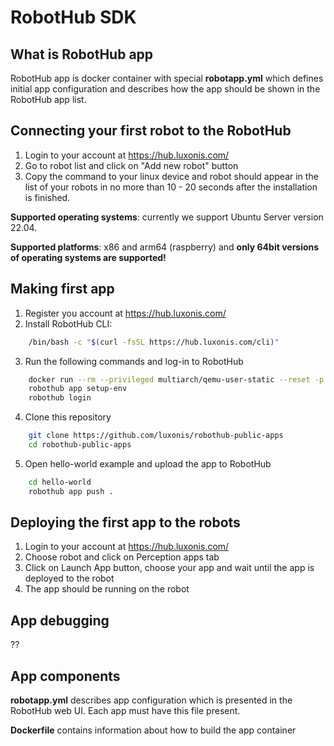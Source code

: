 # RobotHub SDK

## What is RobotHub app ##

RobotHub app is docker container with special **robotapp.yml** which defines initial app configuration and describes how the app should be shown in the RobotHub app list.


## Connecting your first robot to the RobotHub

1. Login to your account at https://hub.luxonis.com/
2. Go to robot list and click on "Add new robot" button
3. Copy the command to your linux device and robot should appear in the list of your robots in no more than 10 - 20 seconds after the installation is finished.

**Supported operating systems**: currently we support Ubuntu Server version 22.04.

**Supported platforms**: x86 and arm64 (raspberry) and **only 64bit versions of operating systems are supported!**


## Making first app

1. Register you account at https://hub.luxonis.com/
2. Install RobotHub CLI: 
```bash
    /bin/bash -c "$(curl -fsSL https://hub.luxonis.com/cli)"
```
3. Run the following commands and log-in to RobotHub
```bash
    docker run --rm --privileged multiarch/qemu-user-static --reset -p yes
    robothub app setup-env
    robothub login
```
4. Clone this repository
```bash
    git clone https://github.com/luxonis/robothub-public-apps
    cd robothub-public-apps
```
5. Open hello-world example and upload the app to RobotHub
```bash
    cd hello-world
    robothub app push .
```

## Deploying the first app to the robots

1. Login to your account at https://hub.luxonis.com/
2. Choose robot and click on Perception apps tab
3. Click on Launch App button, choose your app and wait until the app is deployed to the robot
4. The app should be running on the robot

## App debugging ##

??


## App components ##

**robotapp.yml** describes app configuration which is presented in the RobotHub web UI. Each app must have this file present.


**Dockerfile** contains information about how to build the app container











